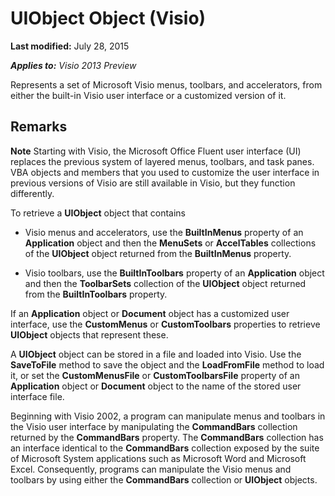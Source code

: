 
# UIObject Object (Visio)

 **Last modified:** July 28, 2015

 _**Applies to:** Visio 2013 Preview_

Represents a set of Microsoft Visio menus, toolbars, and accelerators, from either the built-in Visio user interface or a customized version of it. 


## Remarks


 **Note**  Starting with Visio, the Microsoft Office Fluent user interface (UI) replaces the previous system of layered menus, toolbars, and task panes. VBA objects and members that you used to customize the user interface in previous versions of Visio are still available in Visio, but they function differently.

To retrieve a  **UIObject** object that contains




- Visio menus and accelerators, use the  **BuiltInMenus** property of an **Application** object and then the **MenuSets** or **AccelTables** collections of the **UIObject** object returned from the **BuiltInMenus** property.
    
- Visio toolbars, use the  **BuiltInToolbars** property of an **Application** object and then the **ToolbarSets** collection of the **UIObject** object returned from the **BuiltInToolbars** property.
    


If an  **Application** object or **Document** object has a customized user interface, use the **CustomMenus** or **CustomToolbars** properties to retrieve **UIObject** objects that represent these.

A  **UIObject** object can be stored in a file and loaded into Visio. Use the **SaveToFile** method to save the object and the **LoadFromFile** method to load it, or set the **CustomMenusFile** or **CustomToolbarsFile** property of an **Application** object or **Document** object to the name of the stored user interface file.

Beginning with Visio 2002, a program can manipulate menus and toolbars in the Visio user interface by manipulating the  **CommandBars** collection returned by the **CommandBars** property. The **CommandBars** collection has an interface identical to the **CommandBars** collection exposed by the suite of Microsoft System applications such as Microsoft Word and Microsoft Excel. Consequently, programs can manipulate the Visio menus and toolbars by using either the **CommandBars** collection or **UIObject** objects.

